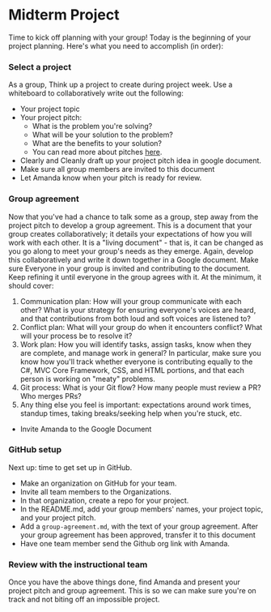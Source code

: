 # Midterm Project 

Time to kick off planning with your group! Today is the beginning of your project planning. Here's what you need to accomplish (in order):

### Select a project
As a group, Think up a project to create during project week. Use a whiteboard to collaboratively write out the following:
- Your project topic
- Your project pitch:
  - What is the problem you're solving?
  - What will be your solution to the problem?
  - What are the benefits to your solution?
  - You can read more about pitches  [here](https://www.bidsketch.com/proposal-resources/proposal-templates/web-design-proposal-template).
- Clearly and Cleanly draft up your project pitch idea in google document.
- Make sure all group members are invited to this document
- Let Amanda know when your pitch is ready for review. 

### Group agreement
Now that you've had a chance to talk some as a group, step away from the project pitch to develop a group agreement. This is a document that your group creates collaboratively; it details your expectations of how you will work with each other. It is a "living document" - that is, it can be changed as you go along to meet your group's needs as they emerge. Again, develop this collaboratively and write it down together in a Google document. Make sure Everyone in your group is invited and contributing to the document. Keep refining it until everyone in the group agrees with it. At the minimum, it should cover: <br />
  1. Communication plan: How will your group communicate with each other? What is your strategy for ensuring everyone's voices are heard, and that contributions from both loud and soft voices are listened to?
  2.  Conflict plan: What will your group do when it encounters conflict? What will your process be to resolve it?
  3. Work plan: How you will identify tasks, assign tasks, know when they are complete, and manage work in general? In particular, make sure you know how you'll track whether everyone is contributing equally to the C#, MVC Core Framework, CSS, and HTML portions, and that each person is working on "meaty" problems.
  4. Git process: What is your Git flow? How many people must review a PR? Who merges PRs?
  5.  Any thing else you feel is important: expectations around work times, standup times, taking breaks/seeking help when you're stuck, etc.
  - Invite Amanda to the Google Document 
  
### GitHub setup
Next up: time to get set up in GitHub.
- Make an organization on GitHub for your team.
- Invite all team members to the Organizations.
- In that organization, create a repo for your project.
- In the README.md, add your group members' names, your project topic, and your project pitch.
- Add a `group-agreement.md`, with the text of your group agreement. After your group agreement has been approved, transfer it to this document
- Have one team member send the Github org link with Amanda.

### Review with the instructional team
Once you have the above things done, find Amanda and present your project pitch and group agreement. This is so we can make sure you're on track and not biting off an impossible project.

